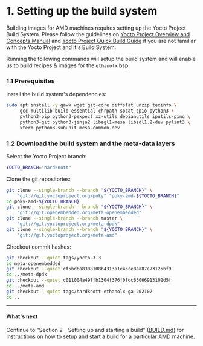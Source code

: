 # 1. Setting up the build system

Building images for AMD machines requires setting up the Yocto Project
Build System. Please follow the guidelines on
[Yocto Project Overview and Concepts Manual](https://docs.yoctoproject.org/3.3/overview-manual/index.html)
and [Yocto Project Quick Build Guide](https://docs.yoctoproject.org/3.3/brief-yoctoprojectqs/index.html)
if you are not familiar with the Yocto Project and it's Build System.

Running the following commands will setup the build system and will
enable us to build recipes & images for the `ethanolx` bsp.

### 1.1 Prerequisites

Install the build system's dependencies:
```sh
sudo apt install -y gawk wget git-core diffstat unzip texinfo \
     gcc-multilib build-essential chrpath socat cpio python3 \
     python3-pip python3-pexpect xz-utils debianutils iputils-ping \
     python3-git python3-jinja2 libegl1-mesa libsdl1.2-dev pylint3 \
     xterm python3-subunit mesa-common-dev
```

### 1.2 Download the build system and the meta-data layers

Select the Yocto Project branch:
```sh
YOCTO_BRANCH="hardknott"
```

Clone the git repositories: 
```sh
git clone --single-branch --branch "${YOCTO_BRANCH}" \
    "git://git.yoctoproject.org/poky" "poky-amd-${YOCTO_BRANCH}"
cd poky-amd-${YOCTO_BRANCH}
git clone --single-branch --branch "${YOCTO_BRANCH}" \
    "git://git.openembedded.org/meta-openembedded"
git clone --single-branch --branch master \
    "git://git.yoctoproject.org/meta-dpdk"
git clone --single-branch --branch "${YOCTO_BRANCH}" \
    "git://git.yoctoproject.org/meta-amd"
```

Checkout commit hashes:
```sh
git checkout --quiet tags/yocto-3.3
cd meta-openembedded
git checkout --quiet cf5bd6a8308108b4313a1e45ce8aa87e73125bf9
cd ../meta-dpdk
git checkout --quiet c011004a49ffb1304f376f0fdc65066913102d5f
cd ../meta-amd
git checkout --quiet tags/hardknott-ethanolx-ga-202107
cd ..
```

---
#### What's next

Continue to "Section 2 - Setting up and starting a build"
([BUILD.md](BUILD.md)) for instructions on how to setup and start a
build for a particular AMD machine.
